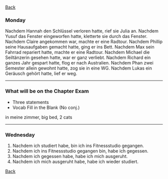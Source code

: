 
[Back](Fall2024/German3/Index.md)
### Monday 

Nachdem Hannah den Schlüssel verloren hatte, rief sie Julia an.
Nachdem Yusuf das Fenster eingeworfen hatte, kletterte sie durch das Fenster.
Nachdem Claire angekommen war, machte er eine Radtour.
Nachdem Phillip seine Hausaufgaben gemacht hatte, ging er ins Bett.
Nachdem Max sein Fahrrad repariert hatte, machte er eine Radtour.
Nachdem Michael die Seiltänzerin gesehen hatte, war er ganz verliebt.
Nachdem Richard ein ganzes Jahr gespart hatte, flog er nach Australien.
Nachdem Phan zwei Semester allein gewohnt hatte, zog sie in eine WG.
Nachdem Lukas ein Geräusch gehört hatte, lief er weg.

**** 

### What will be on the Chapter Exam
- Three statements
- Vocab Fill in the Blank (No conj.)

in meine zimmer, big bed, 2 cats


****

### Wednesday

1. Nachdem ich studiert habe, bin ich ins Fitnessstudio gegangen.
2. Nachdem ich ins Fitnessstudio gegangen bin, habe ich gegessen.
3. Nachdem ich gegessen habe, habe ich mich ausgeruht.
4. Nachdem ich mich ausgeruht habe, habe ich wieder studiert.

[Back](Fall2024/German3/Index.md)